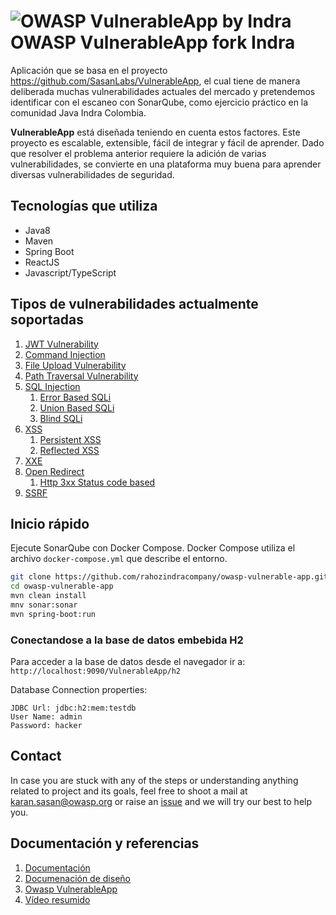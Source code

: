 # ![OWASP VulnerableApp by Indra](https://raw.githubusercontent.com/SasanLabs/VulnerableApp/master/docs/logos/Coloured/iconColoured.png) OWASP VulnerableApp fork Indra

Aplicación que se basa en el proyecto https://github.com/SasanLabs/VulnerableApp, el cual tiene de manera deliberada muchas vulnerabilidades actuales del mercado y pretendemos identificar con el escaneo con SonarQube, como ejercicio práctico en la comunidad Java Indra Colombia.

**VulnerableApp** está diseñada teniendo en cuenta estos factores. Este proyecto es escalable, extensible, fácil de integrar y fácil de aprender. Dado que resolver el problema anterior requiere la adición de varias vulnerabilidades, se convierte en una plataforma muy buena para aprender diversas vulnerabilidades de seguridad.

## Tecnologías que utiliza
- Java8
- Maven
- Spring Boot
- ReactJS
- Javascript/TypeScript
    
## Tipos de vulnerabilidades actualmente soportadas

1. [JWT Vulnerability](https://github.com/SasanLabs/VulnerableApp/blob/master/src/main/java/org/sasanlabs/service/vulnerability/jwt/)
2. [Command Injection](https://github.com/SasanLabs/VulnerableApp/tree/master/src/main/java/org/sasanlabs/service/vulnerability/commandInjection)
3. [File Upload Vulnerability](https://github.com/SasanLabs/VulnerableApp/tree/master/src/main/java/org/sasanlabs/service/vulnerability/fileupload)
4. [Path Traversal Vulnerability](https://github.com/SasanLabs/VulnerableApp/tree/master/src/main/java/org/sasanlabs/service/vulnerability/pathTraversal)
5. [SQL Injection](https://github.com/SasanLabs/VulnerableApp/tree/master/src/main/java/org/sasanlabs/service/vulnerability/sqlInjection)
    1. [Error Based SQLi](https://github.com/SasanLabs/VulnerableApp/blob/master/src/main/java/org/sasanlabs/service/vulnerability/sqlInjection/ErrorBasedSQLInjectionVulnerability.java)
    2. [Union Based SQLi](https://github.com/SasanLabs/VulnerableApp/blob/master/src/main/java/org/sasanlabs/service/vulnerability/sqlInjection/UnionBasedSQLInjectionVulnerability.java)
    3. [Blind SQLi](https://github.com/SasanLabs/VulnerableApp/blob/master/src/main/java/org/sasanlabs/service/vulnerability/sqlInjection/BlindSQLInjectionVulnerability.java)
6. [XSS](https://github.com/SasanLabs/VulnerableApp/tree/master/src/main/java/org/sasanlabs/service/vulnerability/xss)
    1. [Persistent XSS](https://github.com/SasanLabs/VulnerableApp/tree/master/src/main/java/org/sasanlabs/service/vulnerability/xss/persistent)
    2. [Reflected XSS](https://github.com/SasanLabs/VulnerableApp/tree/master/src/main/java/org/sasanlabs/service/vulnerability/xss/reflected)
7. [XXE](https://github.com/SasanLabs/VulnerableApp/tree/master/src/main/java/org/sasanlabs/service/vulnerability/xxe)
8. [Open Redirect](https://github.com/SasanLabs/VulnerableApp/tree/master/src/main/java/org/sasanlabs/service/vulnerability/urlRedirection)
    1. [Http 3xx Status code based](https://github.com/SasanLabs/VulnerableApp/blob/master/src/main/java/org/sasanlabs/service/vulnerability/urlRedirection/Http3xxStatusCodeBasedInjection.java)
9. [SSRF](https://github.com/SasanLabs/VulnerableApp/tree/master/src/main/java/org/sasanlabs/service/vulnerability/ssrf)

## Inicio rápido

Ejecute SonarQube con Docker Compose. Docker Compose utiliza el archivo `docker-compose.yml` que describe el entorno.

```bash
git clone https://github.com/rahozindracompany/owasp-vulnerable-app.git
cd owasp-vulnerable-app
mvn clean install
mnv sonar:sonar
mvn spring-boot:run
```

### Conectandose a la base de datos embebida H2
Para acceder a la base de datos desde el navegador ir a: `http://localhost:9090/VulnerableApp/h2`

Database Connection properties:
```properties
JDBC Url: jdbc:h2:mem:testdb
User Name: admin
Password: hacker
```
## Contact
In case you are stuck with any of the steps or understanding anything related to project and its goals, feel free to shoot a mail at karan.sasan@owasp.org or raise an [issue](https://github.com/SasanLabs/VulnerableApp/issues) and we will try our best to help you.

## Documentación y referencias

1. [Documentación](https://sasanlabs.github.io/VulnerableApp)
2. [Documenación de diseño](https://sasanlabs.github.io/VulnerableApp/DesignDocumentation.html)
3. [Owasp VulnerableApp](https://owasp.org/www-project-vulnerableapp/)
5. [Vídeo resumido](https://www.youtube.com/watch?v=AjL4B-WwrrA&ab_channel=OwaspVulnerableApp)